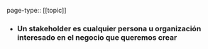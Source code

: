page-type:: [[topic]]
- ### Un stakeholder es cualquier persona u organización interesado en el negocio que queremos crear


